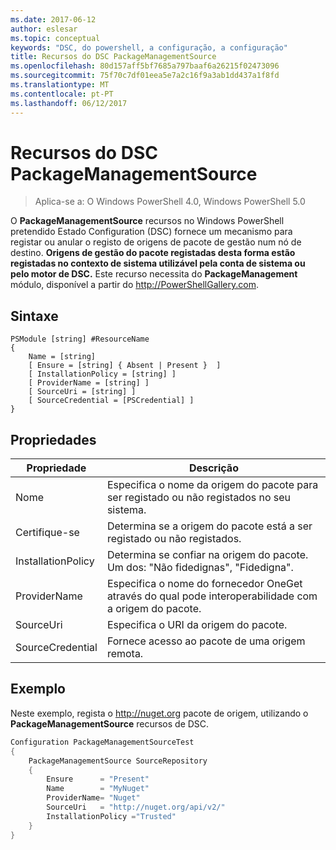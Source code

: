 ```yaml
---
ms.date: 2017-06-12
author: eslesar
ms.topic: conceptual
keywords: "DSC, do powershell, a configuração, a configuração"
title: Recursos do DSC PackageManagementSource
ms.openlocfilehash: 80d157aff5bf7685a797baaf6a26215f02473096
ms.sourcegitcommit: 75f70c7df01eea5e7a2c16f9a3ab1dd437a1f8fd
ms.translationtype: MT
ms.contentlocale: pt-PT
ms.lasthandoff: 06/12/2017
---
```

# <a name="dsc-packagemanagementsource-resource"></a>Recursos do DSC PackageManagementSource

> Aplica-se a: O Windows PowerShell 4.0, Windows PowerShell 5.0

O **PackageManagementSource** recursos no Windows PowerShell pretendido Estado Configuration (DSC) fornece um mecanismo para registar ou anular o registo de origens de pacote de gestão num nó de destino. **Origens de gestão do pacote registadas desta forma estão registadas no contexto de sistema utilizável pela conta de sistema ou pelo motor de DSC.** Este recurso necessita do **PackageManagement** módulo, disponível a partir do http://PowerShellGallery.com.

## <a name="syntax"></a>Sintaxe

```
PSModule [string] #ResourceName
{
    Name = [string]
    [ Ensure = [string] { Absent | Present }  ]
    [ InstallationPolicy = [string] ]
    [ ProviderName = [string] ]
    [ SourceUri = [string] ]
    [ SourceCredential = [PSCredential] ]
}
```

## <a name="properties"></a>Propriedades
|  Propriedade  |  Descrição   | 
|---|---| 
| Nome| Especifica o nome da origem do pacote para ser registado ou não registados no seu sistema.| 
| Certifique-se| Determina se a origem do pacote está a ser registado ou não registados.| 
| InstallationPolicy| Determina se confiar na origem do pacote. Um dos: "Não fidedignas", "Fidedigna".| 
| ProviderName| Especifica o nome do fornecedor OneGet através do qual pode interoperabilidade com a origem do pacote.| 
| SourceUri| Especifica o URI da origem do pacote.| 
| SourceCredential| Fornece acesso ao pacote de uma origem remota.| 

## <a name="example"></a>Exemplo

Neste exemplo, regista o http://nuget.org pacote de origem, utilizando o **PackageManagementSource** recursos de DSC.

```powershell
Configuration PackageManagementSourceTest
{    
    PackageManagementSource SourceRepository
    {
        Ensure      = "Present" 
        Name        = "MyNuget" 
        ProviderName= "Nuget" 
        SourceUri   = "http://nuget.org/api/v2/"   
        InstallationPolicy ="Trusted" 
    }
}
```

